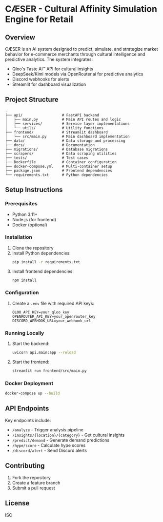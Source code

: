 # CÆSER - Cultural Affinity Simulation Engine for Retail

## Overview
CÆSER is an AI system designed to predict, simulate, and strategize market behavior for e-commerce merchants through cultural intelligence and predictive analytics. The system integrates:
- Qloo's Taste AI™ API for cultural insights
- DeepSeek/Kimi models via OpenRouter.ai for predictive analytics
- Discord webhooks for alerts
- Streamlit for dashboard visualization

## Project Structure
```
.
├── api/                  # FastAPI backend
│   ├── main.py           # Main API routes and logic
│   ├── services/         # Service layer implementations
│   └── utils/            # Utility functions
├── frontend/             # Streamlit dashboard
│   └── src/main.py       # Main dashboard implementation
├── data/                 # Data storage and processing
├── docs/                 # Documentation
├── migrations/           # Database migrations
├── scrapers/             # Data scraping utilities
├── tests/                # Test cases
├── Dockerfile            # Container configuration
├── docker-compose.yml    # Multi-container setup
├── package.json          # Frontend dependencies
└── requirements.txt      # Python dependencies
```

## Setup Instructions

### Prerequisites
- Python 3.11+
- Node.js (for frontend)
- Docker (optional)

### Installation
1. Clone the repository
2. Install Python dependencies:
   ```bash
   pip install -r requirements.txt
   ```
3. Install frontend dependencies:
   ```bash
   npm install
   ```

### Configuration
1. Create a `.env` file with required API keys:
   ```
   QLOO_API_KEY=your_qloo_key
   OPENROUTER_API_KEY=your_openrouter_key
   DISCORD_WEBHOOK_URL=your_webhook_url
   ```

### Running Locally
1. Start the backend:
   ```bash
   uvicorn api.main:app --reload
   ```
2. Start the frontend:
   ```bash
   streamlit run frontend/src/main.py
   ```

### Docker Deployment
```bash
docker-compose up --build
```

## API Endpoints
Key endpoints include:
- `/analyze` - Trigger analysis pipeline
- `/insights/{location}/{category}` - Get cultural insights
- `/predict/demand` - Generate demand predictions
- `/hype/score` - Calculate hype scores
- `/discord/alert` - Send Discord alerts

## Contributing
1. Fork the repository
2. Create a feature branch
3. Submit a pull request

## License
ISC